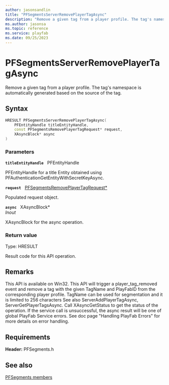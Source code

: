 ```yaml
---
author: jasonsandlin
title: "PFSegmentsServerRemovePlayerTagAsync"
description: "Remove a given tag from a player profile. The tag's namespace is automatically generated based on the source of the tag."
ms.author: jasonsa
ms.topic: reference
ms.service: playfab
ms.date: 09/25/2023
---
```


# PFSegmentsServerRemovePlayerTagAsync  

Remove a given tag from a player profile. The tag's namespace is automatically generated based on the source of the tag.  

## Syntax  
  
```cpp
HRESULT PFSegmentsServerRemovePlayerTagAsync(  
    PFEntityHandle titleEntityHandle,  
    const PFSegmentsRemovePlayerTagRequest* request,  
    XAsyncBlock* async  
)  
```  
  
### Parameters  
  
**`titleEntityHandle`** &nbsp; PFEntityHandle  
  
PFEntityHandle for a title Entity obtained using PFAuthenticationGetEntityWithSecretKeyAsync.  
  
**`request`** &nbsp; [PFSegmentsRemovePlayerTagRequest*](../../pfsegmentstypes/structs/pfsegmentsremoveplayertagrequest.md)  
  
Populated request object.  
  
**`async`** &nbsp; XAsyncBlock*  
*_Inout_*  
  
XAsyncBlock for the async operation.  
  
  
### Return value
Type: HRESULT
  
Result code for this API operation.
  
## Remarks  
  
This API is available on Win32. This API will trigger a player_tag_removed event and remove a tag with the given TagName and PlayFabID from the corresponding player profile. TagName can be used for segmentation and it is limited to 256 characters See also ServerAddPlayerTagAsync, ServerGetPlayerTagsAsync. Call XAsyncGetStatus to get the status of the operation. If the service call is unsuccessful, the async result will be one of global PlayFab Service errors. See doc page "Handling PlayFab Errors" for more details on error handling.
  
## Requirements  
  
**Header:** PFSegments.h
  
## See also  
[PFSegments members](../pfsegments_members.md)  

  
  
